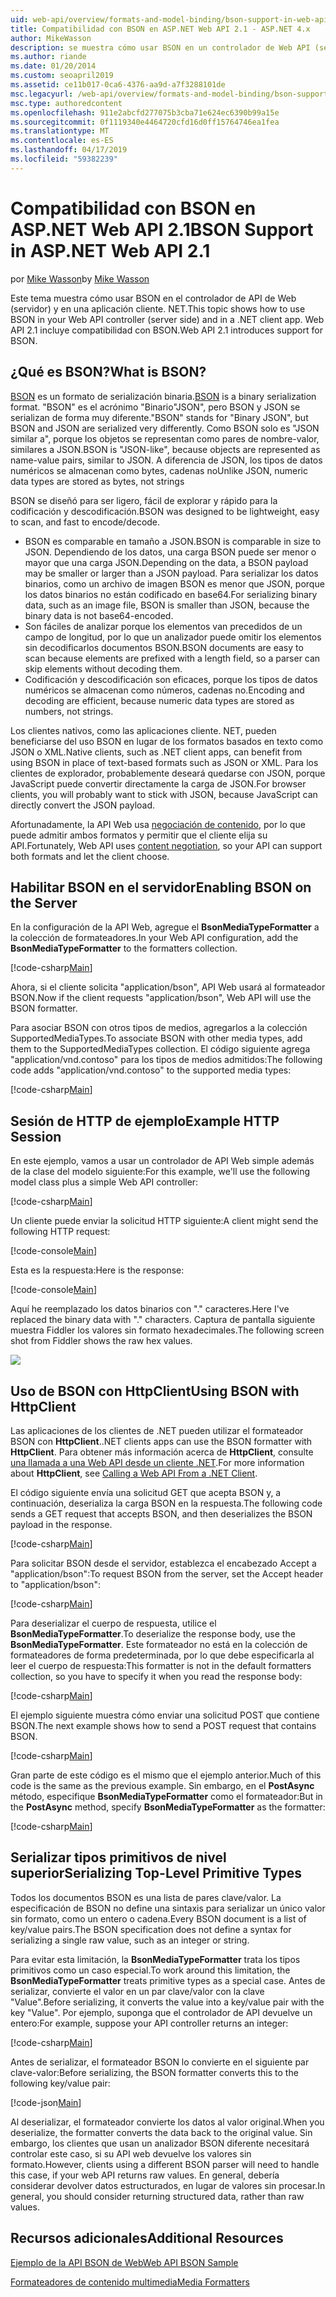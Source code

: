 ```yaml
---
uid: web-api/overview/formats-and-model-binding/bson-support-in-web-api-21
title: Compatibilidad con BSON en ASP.NET Web API 2.1 - ASP.NET 4.x
author: MikeWasson
description: se muestra cómo usar BSON en un controlador de Web API (servidor) y en una aplicación de cliente de .NET para ASP.NET 4.x.
ms.author: riande
ms.date: 01/20/2014
ms.custom: seoapril2019
ms.assetid: ce11b017-0ca6-4376-aa9d-a7f3288101de
msc.legacyurl: /web-api/overview/formats-and-model-binding/bson-support-in-web-api-21
msc.type: authoredcontent
ms.openlocfilehash: 911e2abcfd277075b3cba71e624ec6390b99a15e
ms.sourcegitcommit: 0f1119340e4464720cfd16d0ff15764746ea1fea
ms.translationtype: MT
ms.contentlocale: es-ES
ms.lasthandoff: 04/17/2019
ms.locfileid: "59382239"
---
```

# <a name="bson-support-in-aspnet-web-api-21"></a><span data-ttu-id="b1cdc-103">Compatibilidad con BSON en ASP.NET Web API 2.1</span><span class="sxs-lookup"><span data-stu-id="b1cdc-103">BSON Support in ASP.NET Web API 2.1</span></span>

<span data-ttu-id="b1cdc-104">por [Mike Wasson](https://github.com/MikeWasson)</span><span class="sxs-lookup"><span data-stu-id="b1cdc-104">by [Mike Wasson](https://github.com/MikeWasson)</span></span>

<span data-ttu-id="b1cdc-105">Este tema muestra cómo usar BSON en el controlador de API de Web (servidor) y en una aplicación cliente. NET.</span><span class="sxs-lookup"><span data-stu-id="b1cdc-105">This topic shows how to use BSON in your Web API controller (server side) and in a .NET client app.</span></span> <span data-ttu-id="b1cdc-106">Web API 2.1 incluye compatibilidad con BSON.</span><span class="sxs-lookup"><span data-stu-id="b1cdc-106">Web API 2.1 introduces support for BSON.</span></span> 

## <a name="what-is-bson"></a><span data-ttu-id="b1cdc-107">¿Qué es BSON?</span><span class="sxs-lookup"><span data-stu-id="b1cdc-107">What is BSON?</span></span>

<span data-ttu-id="b1cdc-108">[BSON](http://bsonspec.org/) es un formato de serialización binaria.</span><span class="sxs-lookup"><span data-stu-id="b1cdc-108">[BSON](http://bsonspec.org/) is a binary serialization format.</span></span> <span data-ttu-id="b1cdc-109">"BSON" es el acrónimo "Binario"JSON", pero BSON y JSON se serializan de forma muy diferente.</span><span class="sxs-lookup"><span data-stu-id="b1cdc-109">"BSON" stands for "Binary JSON", but BSON and JSON are serialized very differently.</span></span> <span data-ttu-id="b1cdc-110">Como BSON solo es "JSON similar a", porque los objetos se representan como pares de nombre-valor, similares a JSON.</span><span class="sxs-lookup"><span data-stu-id="b1cdc-110">BSON is "JSON-like", because objects are represented as name-value pairs, similar to JSON.</span></span> <span data-ttu-id="b1cdc-111">A diferencia de JSON, los tipos de datos numéricos se almacenan como bytes, cadenas no</span><span class="sxs-lookup"><span data-stu-id="b1cdc-111">Unlike JSON, numeric data types are stored as bytes, not strings</span></span>

<span data-ttu-id="b1cdc-112">BSON se diseñó para ser ligero, fácil de explorar y rápido para la codificación y descodificación.</span><span class="sxs-lookup"><span data-stu-id="b1cdc-112">BSON was designed to be lightweight, easy to scan, and fast to encode/decode.</span></span>

- <span data-ttu-id="b1cdc-113">BSON es comparable en tamaño a JSON.</span><span class="sxs-lookup"><span data-stu-id="b1cdc-113">BSON is comparable in size to JSON.</span></span> <span data-ttu-id="b1cdc-114">Dependiendo de los datos, una carga BSON puede ser menor o mayor que una carga JSON.</span><span class="sxs-lookup"><span data-stu-id="b1cdc-114">Depending on the data, a BSON payload may be smaller or larger than a JSON payload.</span></span> <span data-ttu-id="b1cdc-115">Para serializar los datos binarios, como un archivo de imagen BSON es menor que JSON, porque los datos binarios no están codificado en base64.</span><span class="sxs-lookup"><span data-stu-id="b1cdc-115">For serializing binary data, such as an image file, BSON is smaller than JSON, because the binary data is not base64-encoded.</span></span>
- <span data-ttu-id="b1cdc-116">Son fáciles de analizar porque los elementos van precedidos de un campo de longitud, por lo que un analizador puede omitir los elementos sin decodificarlos documentos BSON.</span><span class="sxs-lookup"><span data-stu-id="b1cdc-116">BSON documents are easy to scan because elements are prefixed with a length field, so a parser can skip elements without decoding them.</span></span>
- <span data-ttu-id="b1cdc-117">Codificación y descodificación son eficaces, porque los tipos de datos numéricos se almacenan como números, cadenas no.</span><span class="sxs-lookup"><span data-stu-id="b1cdc-117">Encoding and decoding are efficient, because numeric data types are stored as numbers, not strings.</span></span>

<span data-ttu-id="b1cdc-118">Los clientes nativos, como las aplicaciones cliente. NET, pueden beneficiarse del uso BSON en lugar de los formatos basados en texto como JSON o XML.</span><span class="sxs-lookup"><span data-stu-id="b1cdc-118">Native clients, such as .NET client apps, can benefit from using BSON in place of text-based formats such as JSON or XML.</span></span> <span data-ttu-id="b1cdc-119">Para los clientes de explorador, probablemente deseará quedarse con JSON, porque JavaScript puede convertir directamente la carga de JSON.</span><span class="sxs-lookup"><span data-stu-id="b1cdc-119">For browser clients, you will probably want to stick with JSON, because JavaScript can directly convert the JSON payload.</span></span>

<span data-ttu-id="b1cdc-120">Afortunadamente, la API Web usa [negociación de contenido](content-negotiation.md), por lo que puede admitir ambos formatos y permitir que el cliente elija su API.</span><span class="sxs-lookup"><span data-stu-id="b1cdc-120">Fortunately, Web API uses [content negotiation](content-negotiation.md), so your API can support both formats and let the client choose.</span></span>

## <a name="enabling-bson-on-the-server"></a><span data-ttu-id="b1cdc-121">Habilitar BSON en el servidor</span><span class="sxs-lookup"><span data-stu-id="b1cdc-121">Enabling BSON on the Server</span></span>

<span data-ttu-id="b1cdc-122">En la configuración de la API Web, agregue el **BsonMediaTypeFormatter** a la colección de formateadores.</span><span class="sxs-lookup"><span data-stu-id="b1cdc-122">In your Web API configuration, add the **BsonMediaTypeFormatter** to the formatters collection.</span></span>

[!code-csharp[Main](bson-support-in-web-api-21/samples/sample1.cs)]

<span data-ttu-id="b1cdc-123">Ahora, si el cliente solicita "application/bson", API Web usará al formateador BSON.</span><span class="sxs-lookup"><span data-stu-id="b1cdc-123">Now if the client requests "application/bson", Web API will use the BSON formatter.</span></span>

<span data-ttu-id="b1cdc-124">Para asociar BSON con otros tipos de medios, agregarlos a la colección SupportedMediaTypes.</span><span class="sxs-lookup"><span data-stu-id="b1cdc-124">To associate BSON with other media types, add them to the SupportedMediaTypes collection.</span></span> <span data-ttu-id="b1cdc-125">El código siguiente agrega "application/vnd.contoso" para los tipos de medios admitidos:</span><span class="sxs-lookup"><span data-stu-id="b1cdc-125">The following code adds "application/vnd.contoso" to the supported media types:</span></span>

[!code-csharp[Main](bson-support-in-web-api-21/samples/sample2.cs)]

## <a name="example-http-session"></a><span data-ttu-id="b1cdc-126">Sesión de HTTP de ejemplo</span><span class="sxs-lookup"><span data-stu-id="b1cdc-126">Example HTTP Session</span></span>

<span data-ttu-id="b1cdc-127">En este ejemplo, vamos a usar un controlador de API Web simple además de la clase del modelo siguiente:</span><span class="sxs-lookup"><span data-stu-id="b1cdc-127">For this example, we'll use the following model class plus a simple Web API controller:</span></span>

[!code-csharp[Main](bson-support-in-web-api-21/samples/sample3.cs)]

<span data-ttu-id="b1cdc-128">Un cliente puede enviar la solicitud HTTP siguiente:</span><span class="sxs-lookup"><span data-stu-id="b1cdc-128">A client might send the following HTTP request:</span></span>

[!code-console[Main](bson-support-in-web-api-21/samples/sample4.cmd)]

<span data-ttu-id="b1cdc-129">Esta es la respuesta:</span><span class="sxs-lookup"><span data-stu-id="b1cdc-129">Here is the response:</span></span>

[!code-console[Main](bson-support-in-web-api-21/samples/sample5.cmd)]

<span data-ttu-id="b1cdc-130">Aquí he reemplazado los datos binarios con &quot;.&quot; caracteres.</span><span class="sxs-lookup"><span data-stu-id="b1cdc-130">Here I've replaced the binary data with &quot;.&quot; characters.</span></span> <span data-ttu-id="b1cdc-131">Captura de pantalla siguiente muestra Fiddler los valores sin formato hexadecimales.</span><span class="sxs-lookup"><span data-stu-id="b1cdc-131">The following screen shot from Fiddler shows the raw hex values.</span></span>

[![](bson-support-in-web-api-21/_static/image2.png)](bson-support-in-web-api-21/_static/image1.png)

## <a name="using-bson-with-httpclient"></a><span data-ttu-id="b1cdc-132">Uso de BSON con HttpClient</span><span class="sxs-lookup"><span data-stu-id="b1cdc-132">Using BSON with HttpClient</span></span>

<span data-ttu-id="b1cdc-133">Las aplicaciones de los clientes de .NET pueden utilizar el formateador BSON con **HttpClient**.</span><span class="sxs-lookup"><span data-stu-id="b1cdc-133">.NET clients apps can use the BSON formatter with **HttpClient**.</span></span> <span data-ttu-id="b1cdc-134">Para obtener más información acerca de **HttpClient**, consulte [una llamada a una Web API desde un cliente .NET](../advanced/calling-a-web-api-from-a-net-client.md).</span><span class="sxs-lookup"><span data-stu-id="b1cdc-134">For more information about **HttpClient**, see [Calling a Web API From a .NET Client](../advanced/calling-a-web-api-from-a-net-client.md).</span></span>

<span data-ttu-id="b1cdc-135">El código siguiente envía una solicitud GET que acepta BSON y, a continuación, deserializa la carga BSON en la respuesta.</span><span class="sxs-lookup"><span data-stu-id="b1cdc-135">The following code sends a GET request that accepts BSON, and then deserializes the BSON payload in the response.</span></span>

[!code-csharp[Main](bson-support-in-web-api-21/samples/sample6.cs)]

<span data-ttu-id="b1cdc-136">Para solicitar BSON desde el servidor, establezca el encabezado Accept a "application/bson":</span><span class="sxs-lookup"><span data-stu-id="b1cdc-136">To request BSON from the server, set the Accept header to "application/bson":</span></span>

[!code-csharp[Main](bson-support-in-web-api-21/samples/sample7.cs)]

<span data-ttu-id="b1cdc-137">Para deserializar el cuerpo de respuesta, utilice el **BsonMediaTypeFormatter**.</span><span class="sxs-lookup"><span data-stu-id="b1cdc-137">To deserialize the response body, use the **BsonMediaTypeFormatter**.</span></span> <span data-ttu-id="b1cdc-138">Este formateador no está en la colección de formateadores de forma predeterminada, por lo que debe especificarla al leer el cuerpo de respuesta:</span><span class="sxs-lookup"><span data-stu-id="b1cdc-138">This formatter is not in the default formatters collection, so you have to specify it when you read the response body:</span></span>

[!code-csharp[Main](bson-support-in-web-api-21/samples/sample8.cs)]

<span data-ttu-id="b1cdc-139">El ejemplo siguiente muestra cómo enviar una solicitud POST que contiene BSON.</span><span class="sxs-lookup"><span data-stu-id="b1cdc-139">The next example shows how to send a POST request that contains BSON.</span></span>

[!code-csharp[Main](bson-support-in-web-api-21/samples/sample9.cs)]

<span data-ttu-id="b1cdc-140">Gran parte de este código es el mismo que el ejemplo anterior.</span><span class="sxs-lookup"><span data-stu-id="b1cdc-140">Much of this code is the same as the previous example.</span></span> <span data-ttu-id="b1cdc-141">Sin embargo, en el **PostAsync** método, especifique **BsonMediaTypeFormatter** como el formateador:</span><span class="sxs-lookup"><span data-stu-id="b1cdc-141">But in the **PostAsync** method, specify **BsonMediaTypeFormatter** as the formatter:</span></span>

[!code-csharp[Main](bson-support-in-web-api-21/samples/sample10.cs)]

## <a name="serializing-top-level-primitive-types"></a><span data-ttu-id="b1cdc-142">Serializar tipos primitivos de nivel superior</span><span class="sxs-lookup"><span data-stu-id="b1cdc-142">Serializing Top-Level Primitive Types</span></span>

<span data-ttu-id="b1cdc-143">Todos los documentos BSON es una lista de pares clave/valor. La especificación de BSON no define una sintaxis para serializar un único valor sin formato, como un entero o cadena.</span><span class="sxs-lookup"><span data-stu-id="b1cdc-143">Every BSON document is a list of key/value pairs.The BSON specification does not define a syntax for serializing a single raw value, such as an integer or string.</span></span>

<span data-ttu-id="b1cdc-144">Para evitar esta limitación, la **BsonMediaTypeFormatter** trata los tipos primitivos como un caso especial.</span><span class="sxs-lookup"><span data-stu-id="b1cdc-144">To work around this limitation, the **BsonMediaTypeFormatter** treats primitive types as a special case.</span></span> <span data-ttu-id="b1cdc-145">Antes de serializar, convierte el valor en un par clave/valor con la clave "Value".</span><span class="sxs-lookup"><span data-stu-id="b1cdc-145">Before serializing, it converts the value into a key/value pair with the key "Value".</span></span> <span data-ttu-id="b1cdc-146">Por ejemplo, suponga que el controlador de API devuelve un entero:</span><span class="sxs-lookup"><span data-stu-id="b1cdc-146">For example, suppose your API controller returns an integer:</span></span>

[!code-csharp[Main](bson-support-in-web-api-21/samples/sample11.cs)]

<span data-ttu-id="b1cdc-147">Antes de serializar, el formateador BSON lo convierte en el siguiente par clave-valor:</span><span class="sxs-lookup"><span data-stu-id="b1cdc-147">Before serializing, the BSON formatter converts this to the following key/value pair:</span></span>

[!code-json[Main](bson-support-in-web-api-21/samples/sample12.json)]

<span data-ttu-id="b1cdc-148">Al deserializar, el formateador convierte los datos al valor original.</span><span class="sxs-lookup"><span data-stu-id="b1cdc-148">When you deserialize, the formatter converts the data back to the original value.</span></span> <span data-ttu-id="b1cdc-149">Sin embargo, los clientes que usan un analizador BSON diferente necesitará controlar este caso, si su API web devuelve los valores sin formato.</span><span class="sxs-lookup"><span data-stu-id="b1cdc-149">However, clients using a different BSON parser will need to handle this case, if your web API returns raw values.</span></span> <span data-ttu-id="b1cdc-150">En general, debería considerar devolver datos estructurados, en lugar de valores sin procesar.</span><span class="sxs-lookup"><span data-stu-id="b1cdc-150">In general, you should consider returning structured data, rather than raw values.</span></span>

## <a name="additional-resources"></a><span data-ttu-id="b1cdc-151">Recursos adicionales</span><span class="sxs-lookup"><span data-stu-id="b1cdc-151">Additional Resources</span></span>

[<span data-ttu-id="b1cdc-152">Ejemplo de la API BSON de Web</span><span class="sxs-lookup"><span data-stu-id="b1cdc-152">Web API BSON Sample</span></span>](https://aspnet.codeplex.com/SourceControl/latest#Samples/WebApi/BSONSample/)

[<span data-ttu-id="b1cdc-153">Formateadores de contenido multimedia</span><span class="sxs-lookup"><span data-stu-id="b1cdc-153">Media Formatters</span></span>](media-formatters.md)
